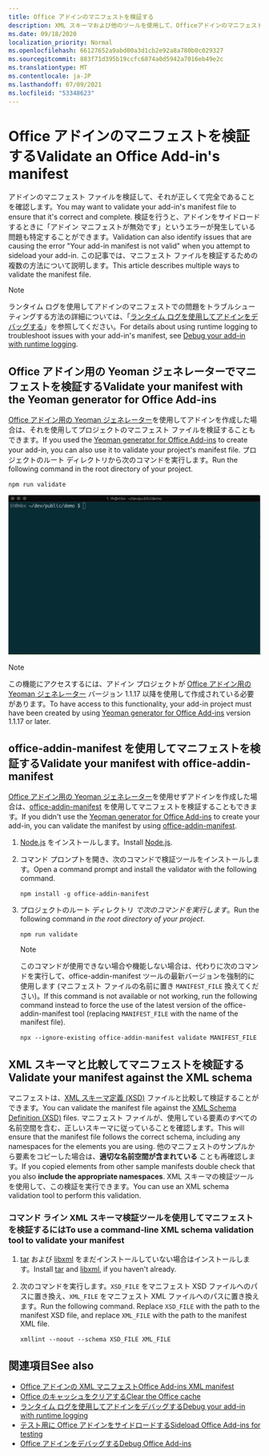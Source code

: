 ```yaml
---
title: Office アドインのマニフェストを検証する
description: XML スキーマおよび他のツールを使用して、Officeアドインのマニフェストを検証する方法について説明します。
ms.date: 09/18/2020
localization_priority: Normal
ms.openlocfilehash: 66127652a9abd00a3d1cb2e92a8a780b0c029327
ms.sourcegitcommit: 883f71d395b19ccfc6874a0d5942a7016eb49e2c
ms.translationtype: MT
ms.contentlocale: ja-JP
ms.lasthandoff: 07/09/2021
ms.locfileid: "53348623"
---
```

# <a name="validate-an-office-add-ins-manifest"></a><span data-ttu-id="f8383-103">Office アドインのマニフェストを検証する</span><span class="sxs-lookup"><span data-stu-id="f8383-103">Validate an Office Add-in's manifest</span></span>

<span data-ttu-id="f8383-104">アドインのマニフェスト ファイルを検証して、それが正しくて完全であることを確認します。</span><span class="sxs-lookup"><span data-stu-id="f8383-104">You may want to validate your add-in's manifest file to ensure that it's correct and complete.</span></span> <span data-ttu-id="f8383-105">検証を行うと、アドインをサイドロードするときに「アドイン マニフェストが無効です」というエラーが発生している問題も特定することができます。</span><span class="sxs-lookup"><span data-stu-id="f8383-105">Validation can also identify issues that are causing the error "Your add-in manifest is not valid" when you attempt to sideload your add-in.</span></span> <span data-ttu-id="f8383-106">この記事では、マニフェスト ファイルを検証するための複数の方法について説明します。</span><span class="sxs-lookup"><span data-stu-id="f8383-106">This article describes multiple ways to validate the manifest file.</span></span>

> [!NOTE]
> <span data-ttu-id="f8383-107">ランタイム ログを使用してアドインのマニフェストでの問題をトラブルシューティングする方法の詳細については、「[ランタイム ログを使用してアドインをデバッグする](runtime-logging.md)」を参照してください。</span><span class="sxs-lookup"><span data-stu-id="f8383-107">For details about using runtime logging to troubleshoot issues with your add-in's manifest, see [Debug your add-in with runtime logging](runtime-logging.md).</span></span>

## <a name="validate-your-manifest-with-the-yeoman-generator-for-office-add-ins"></a><span data-ttu-id="f8383-108">Office アドイン用の Yeoman ジェネレーターでマニフェストを検証する</span><span class="sxs-lookup"><span data-stu-id="f8383-108">Validate your manifest with the Yeoman generator for Office Add-ins</span></span>

<span data-ttu-id="f8383-109">[Office アドイン用の Yeoman ジェネレーター](https://www.npmjs.com/package/generator-office)を使用してアドインを作成した場合は、それを使用してプロジェクトのマニフェスト ファイルを検証することもできます。</span><span class="sxs-lookup"><span data-stu-id="f8383-109">If you used the [Yeoman generator for Office Add-ins](https://www.npmjs.com/package/generator-office) to create your add-in, you can also use it to validate your project's manifest file.</span></span> <span data-ttu-id="f8383-110">プロジェクトのルート ディレクトリから次のコマンドを実行します。</span><span class="sxs-lookup"><span data-stu-id="f8383-110">Run the following command in the root directory of your project.</span></span>

```command&nbsp;line
npm run validate
```

![コマンド ラインで実行され、検証Office渡された結果を生成する、Yo の値を示すアニメーション GIF。](../images/yo-office-validator.gif)

> [!NOTE]
> <span data-ttu-id="f8383-112">この機能にアクセスするには、アドイン プロジェクトが [Office アドイン用の Yeoman ジェネレーター](https://www.npmjs.com/package/generator-office) バージョン 1.1.17 以降を使用して作成されている必要があります。</span><span class="sxs-lookup"><span data-stu-id="f8383-112">To have access to this functionality, your add-in project must have been created by using [Yeoman generator for Office Add-ins](https://www.npmjs.com/package/generator-office) version 1.1.17 or later.</span></span>

## <a name="validate-your-manifest-with-office-addin-manifest"></a><span data-ttu-id="f8383-113">office-addin-manifest を使用してマニフェストを検証する</span><span class="sxs-lookup"><span data-stu-id="f8383-113">Validate your manifest with office-addin-manifest</span></span>

<span data-ttu-id="f8383-114">[Office アドイン用の Yeoman ジェネレーター](https://www.npmjs.com/package/generator-office)を使用せずアドインを作成した場合は、[office-addin-manifest](https://www.npmjs.com/package/office-addin-manifest) を使用してマニフェストを検証することもできます。</span><span class="sxs-lookup"><span data-stu-id="f8383-114">If you didn't use the [Yeoman generator for Office Add-ins](https://www.npmjs.com/package/generator-office) to create your add-in, you can validate the manifest by using [office-addin-manifest](https://www.npmjs.com/package/office-addin-manifest).</span></span>

1. <span data-ttu-id="f8383-115">[Node.js](https://nodejs.org/download/) をインストールします。</span><span class="sxs-lookup"><span data-stu-id="f8383-115">Install [Node.js](https://nodejs.org/download/).</span></span>

1. <span data-ttu-id="f8383-116">コマンド プロンプトを開き、次のコマンドで検証ツールをインストールします。</span><span class="sxs-lookup"><span data-stu-id="f8383-116">Open a command prompt and install the validator with the following command.</span></span>

    ```command&nbsp;line
    npm install -g office-addin-manifest
    ```

1. <span data-ttu-id="f8383-117">プロジェクトのルート ディレクトリ *で次のコマンドを実行します*。</span><span class="sxs-lookup"><span data-stu-id="f8383-117">Run the following command *in the root directory of your project*.</span></span>

    ```command&nbsp;line
    npm run validate
    ```

    > [!NOTE]
    > <span data-ttu-id="f8383-118">このコマンドが使用できない場合や機能しない場合は、代わりに次のコマンドを実行して、office-addin-manifest ツールの最新バージョンを強制的に使用します (マニフェスト ファイルの名前に置き `MANIFEST_FILE` 換えてください)。</span><span class="sxs-lookup"><span data-stu-id="f8383-118">If this command is not available or not working, run the following command instead to force the use of the latest version of the office-addin-manifest tool (replacing `MANIFEST_FILE` with the name of the manifest file).</span></span>
    >
    > ```command&nbsp;line
    > npx --ignore-existing office-addin-manifest validate MANIFEST_FILE
    > ```

## <a name="validate-your-manifest-against-the-xml-schema"></a><span data-ttu-id="f8383-119">XML スキーマと比較してマニフェストを検証する</span><span class="sxs-lookup"><span data-stu-id="f8383-119">Validate your manifest against the XML schema</span></span>

<span data-ttu-id="f8383-120">マニフェストは、[XML スキーマ定義 (XSD)](/openspecs/office_file_formats/ms-owemxml/c6a06390-34b8-4b42-82eb-b28be12494a8) ファイルと比較して検証することができます。</span><span class="sxs-lookup"><span data-stu-id="f8383-120">You can validate the manifest file against the [XML Schema Definition (XSD)](/openspecs/office_file_formats/ms-owemxml/c6a06390-34b8-4b42-82eb-b28be12494a8) files.</span></span> <span data-ttu-id="f8383-121">マニフェスト ファイルが、使用している要素のすべての名前空間を含む、正しいスキーマに従っていることを確認します。</span><span class="sxs-lookup"><span data-stu-id="f8383-121">This will ensure that the manifest file follows the correct schema, including any namespaces for the elements you are using.</span></span> <span data-ttu-id="f8383-122">他のマニフェストのサンプルから要素をコピーした場合は、**適切な名前空間が含まれている** ことも再確認します。</span><span class="sxs-lookup"><span data-stu-id="f8383-122">If you copied elements from other sample manifests double check that you also **include the appropriate namespaces**.</span></span> <span data-ttu-id="f8383-123">XML スキーマの検証ツールを使用して、この検証を実行できます。</span><span class="sxs-lookup"><span data-stu-id="f8383-123">You can use an XML schema validation tool to perform this validation.</span></span>

### <a name="to-use-a-command-line-xml-schema-validation-tool-to-validate-your-manifest"></a><span data-ttu-id="f8383-124">コマンド ライン XML スキーマ検証ツールを使用してマニフェストを検証するには</span><span class="sxs-lookup"><span data-stu-id="f8383-124">To use a command-line XML schema validation tool to validate your manifest</span></span>

1. <span data-ttu-id="f8383-125">[tar](https://www.gnu.org/software/tar/) および [libxml](http://xmlsoft.org/FAQ.html) をまだインストールしていない場合はインストールします。</span><span class="sxs-lookup"><span data-stu-id="f8383-125">Install [tar](https://www.gnu.org/software/tar/) and [libxml](http://xmlsoft.org/FAQ.html), if you haven't already.</span></span>

1. <span data-ttu-id="f8383-p104">次のコマンドを実行します。`XSD_FILE` をマニフェスト XSD ファイルへのパスに置き換え、`XML_FILE` をマニフェスト XML ファイルへのパスに置き換えます。</span><span class="sxs-lookup"><span data-stu-id="f8383-p104">Run the following command. Replace `XSD_FILE` with the path to the manifest XSD file, and replace `XML_FILE` with the path to the manifest XML file.</span></span>

    ```command&nbsp;line
    xmllint --noout --schema XSD_FILE XML_FILE
    ```

## <a name="see-also"></a><span data-ttu-id="f8383-128">関連項目</span><span class="sxs-lookup"><span data-stu-id="f8383-128">See also</span></span>

- [<span data-ttu-id="f8383-129">Office アドインの XML マニフェスト</span><span class="sxs-lookup"><span data-stu-id="f8383-129">Office Add-ins XML manifest</span></span>](../develop/add-in-manifests.md)
- [<span data-ttu-id="f8383-130">Office のキャッシュをクリアする</span><span class="sxs-lookup"><span data-stu-id="f8383-130">Clear the Office cache</span></span>](clear-cache.md)
- [<span data-ttu-id="f8383-131">ランタイム ログを使用してアドインをデバッグする</span><span class="sxs-lookup"><span data-stu-id="f8383-131">Debug your add-in with runtime logging</span></span>](runtime-logging.md)
- [<span data-ttu-id="f8383-132">テスト用に Office アドインをサイドロードする</span><span class="sxs-lookup"><span data-stu-id="f8383-132">Sideload Office Add-ins for testing</span></span>](sideload-office-add-ins-for-testing.md)
- [<span data-ttu-id="f8383-133">Office アドインをデバッグする</span><span class="sxs-lookup"><span data-stu-id="f8383-133">Debug Office Add-ins</span></span>](debug-add-ins-using-f12-developer-tools-on-windows-10.md)
